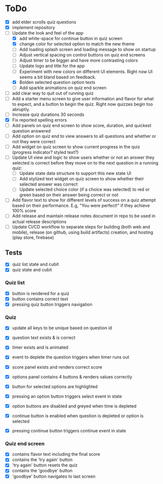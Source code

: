# ToDo

- [x] add elder scrolls quiz questions
- [x] implement repository
- [ ] Update the look and feel of the app
  - [x] add white-space for continue button in quiz screen
  - [x] change color for selected option to match the new theme
  - [ ] Add loading splash screen and loading message to show on startup
  - [ ] Adjust vertical spacing on control buttons on quiz end screens
  - [ ] Adjust timer to be bigger and have more contrasting colors
  - [ ] Update logo and title for the app
  - [ ] Experiment with new colors on different UI elements. Right now UI seems a bit bland based on feedback.
  - [x] Bolden selected question option texts
  - [ ] Add sparkle animations on quiz end screen
- [ ] add clear way to quit out of running quiz
- [ ] Add a starter menu screen to give user information and flavor for what to expect, and a button to begin the quiz. Right now quizzes begin too abruptly.
- [ ] Increase quiz durations 30 seconds
- [x] Fix reported spelling errors
- [ ] Add panels on quiz end screen to show score, duration, and quickest question answered
- [ ] Add option on quiz end to view answers to all questions and whether or not they were correct
- [ ] Add widget on quiz screen to show current progress in the quiz (progress indicator? styled text?)
- [ ] Update UI view and logic to show users whether or not an answer they selected is correct before they move on to the next question in a running quiz:
  - [ ] Update state data structure to support this new state UI    
  - [ ] Add stylized text widget on quiz screen to show whether their selected answer was correct
  - [ ] Update selected choice color (if a choice was selected) to red or green based on their answer being correct or not
- [ ] Add flavor text to show for different levels of success on a quiz attempt based on their performance. E.g, "You were perfect!" if they achieve 100% score
- [ ] Add release and maintain release notes document in repo to be used in actual release descriptions
- [ ] Update CI/CD workflow to separate steps for building (both web and mobile), release (on github, using build artifacts) creation, and hosting (play store, firebase)

## Tests

- [x] quiz list state and cubit
- [x] quiz state and cubit

### Quiz list

- [x] button is rendered for a quiz
- [x] button contains correct text
- [x] pressing quiz button triggers navigation

### Quiz

- [x] update all keys to be unique based on question id

- [x] question text exists & is correct
- [x] timer exists and is animated
- [x] event to deplete the question triggers when timer runs out
- [x] score panel exists and renders correct score
- [x] options panel contains 4 buttons & renders values correctly
- [x] button for selected options are highlighted
- [x] pressing an option button triggers select event in state
- [x] option buttons are disabled and greyed when time is depleted
- [x] continue button is enabled when question is depleted or option is selected
- [x] pressing continue button triggers continue event in state

### Quiz end screen

- [x] contains flavor text including the final score
- [x] contains the 'try again' button
- [x] 'try again' button resets the quiz
- [x] contains the 'goodbye' button
- [x] 'goodbye' button navigates to last screen